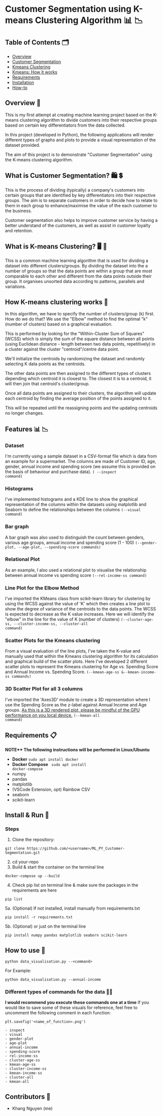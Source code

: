 # Customer Segmentation using K-means Clustering Algorithm :bar_chart: :chart_with_downwards_trend:


## Table of Contents :card_index_dividers:
- [Overview](#overview)
- [Customer Segmentation](#what-is-customer-segmentation)
- [Kmeans Clustering](#what-is-k-means-clustering)
- [Kmeans: How it works](#how-k-means-clustering-works)
- [Requirements](#requirements)
- [Installation](#install--run)
- [How-to](#how-to-use)
## Overview :scroll:
This is my first attempt at creating machine learning project based on the K-means clustering algorithm to divide customers into their respective groups based on certain key differentiators from the data collected. 

In this project (developed in Python), the following applications will render different types of graphs and plots to provide a visual representation of the dataset provided.

The aim of this project is to demonstrate "Customer Segmentation" using the K-means clustering algorithm.

## What is Customer Segmentation? :shopping: :heavy_dollar_sign:
This is the process of dividing (typically) a company's customers into certain groups that are identified by key differentiators into their respective groups. The aim is to separate customers in order to decide how to relate to them in each group to enhance/maximise the value of the each customer to the business.

Customer segmentation also helps to improve customer service by having a better understand of the customers, as well as assist in customer loyalty and retention.

## What is K-means Clustering? :desktop_computer: :abacus:
This is a common machine learning algorithm that is used for dividing a dataset into different clusters/groups. By dividing the dataset into the a number of groups so that the data points are within a group that are most comparable to each other and different from the data points outside their group. It organises unsorted data according to patterns, parallels and variations.

## How K-means clustering works :memo:
In this algorithm, we have to specify the number of clusters/group (k) first. How do we do that? We use the "Elbow" method to find the optimal "k" (number of clusters) based on a graphical evaluation. 

This is performed by looking for the "Within-Cluster Sum of Squares" (WCSS) which is simply the sum of the square distance between all points (using Euclidean distance - length between two data points, repetitively) in a cluster against the cluster "centroid"/centre data point.

We'll initialize the centroids by randomizing the dataset and randomly selecting K data points as the centroids.

The other data points are then assigned to the different types of clusters depending which centroid it is closest to. The closest it is to a centroid, it will then join that centroid's cluster/group.

Once all data points are assigned to their clusters, the algorithm will update each centroid by finding the average position of the points assigned to it.

This will be repeated until the reassigning points and the updating centroids no longer changes.

## Features :bar_chart: :chart_with_downwards_trend:

### Dataset 
I'm currently using a sample dataset in a CSV-format file which is data from an example for a supermarket. The columns are made of Customer ID, age, gender, annual income and spending score (we assume this is provided on the basis of behaviour and purchase data). <code>( --inspect command)</code>

### Histograms
I've implemented histograms and a KDE line to show the graphical representation of the columns within the datasets using matplotlib and Seaborn to define the relationships between the columns <code>(--visual command)</code>

### Bar graph
A bar graph was also used to distinguish the count between genders, various age groups, annual income and spending score (1 - 100) <code>(--gender-plot, --age-plot, --spending-score commands)</code>

### Relational Plot
As an example, I also used a relational plot to visualise the relationship between annual income vs spending score <code>(--rel-income-ss command)</code>

### Line Plot for the Elbow Method
I've imported the KMeans class from scikit-learn library for clustering by using the WCSS against the value of 'K' which then creates a line plot to show the degree of variance of the centroids to the data points. The WCSS is expected to decrease as the K value increases. Here we will identify the "elbow" in the line for the value of K (number of clusters) <code>(--cluster-age-ss, --cluster-income-ss, --cluster-all command)</code>

### Scatter Plots for the Kmeans clustering
From a visual evaluation of the line plots, I've taken the K-value and manually used that within the Kmeans clustering algorithm for its calculation and graphical build of the scatter plots.
Here I've developed 2 different scatter plots to represent the Kmeans clustering for Age vs. Spending Score and Annual Income vs. Spending Score. <code>(--kmean-age-ss &--kmean-income-ss commands)</code>

### 3D Scatter Plot for all 3 columns
I've imported the 'Axes3D' module to create a 3D representation where I use the Spending Score as the z-label against Annual Income and Age groups. <u>As this is a 3D rendered plot, please be mindful of the GPU performance on you local device.</u> <code>(--kmean-all command)</code>


## Requirements :clipboard:
<strong> NOTE** The following instructions will be performed in Linux/Ubuntu</strong>

- <strong>Docker</strong> <code>sudo apt install docker</code>
- <strong> Docker Compose</strong> <code> sudo apt install docker-compose</code>
- numpy
- pandas
- matplotlib
- (VSCode Extension, opt) Rainbow CSV
- seaborn
- scikit-learn


## Install & Run :runner:

### Steps
1. Clone the repository:
```
git clone https://github.com/<username>/ML_PY_Customer-Segmentation.git
```
2. cd your-repo
3. Build & start the container on the terminal line
``` 
docker-compose up --build
```
4. Check pip list on terminal line & make sure the packages in the requirements are here
```
pip list
```
5a. (Optional) If not installed, install manually from requirements.txt
```
pip install -r requirements.txt
```
5b. (Optional) or just on the terminal line
```
pip install numpy pandas matplotlib seaborn scikit-learn
```

## How to use :notebook:

```
python data_visualisation.py --<command>
```
For Example:
```
python data_visualisation.py --annual-income
```

### Different types of commands for the data :technologist:
<strong> I would recommend you execute these commands one at a time</strong>
If you would like to save some of these visuals for reference, feel free to uncomment the following comment in each function:
```
plt.savefig('<name_of_function>.png')
```
```
- inspect
- visual
- gender-plot
- age-plot
- annual-income
- spending-score
- rel-income-ss
- cluster-age-ss
- kmean-age-ss
- cluster-income-ss
- kmean-income-ss
- cluster-all
- kmean-all
```

## Contributors :wave:
- Khang Nguyen (me) 